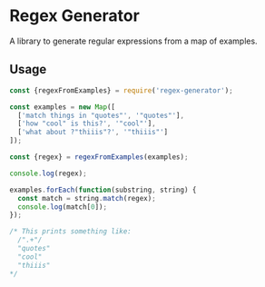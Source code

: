 # Regex Generator

A library to generate regular expressions from a map of examples.

## Usage

```js
const {regexFromExamples} = require('regex-generator');

const examples = new Map([
  ['match things in "quotes"', '"quotes"'],
  ['how "cool" is this?', '"cool"'],
  ['what about ?"thiiis"?', '"thiiis"']
]);

const {regex} = regexFromExamples(examples);

console.log(regex);

examples.forEach(function(substring, string) {
  const match = string.match(regex);
  console.log(match[0]);
});

/* This prints something like:
  /".+"/
  "quotes"
  "cool"
  "thiiis"
*/
```
